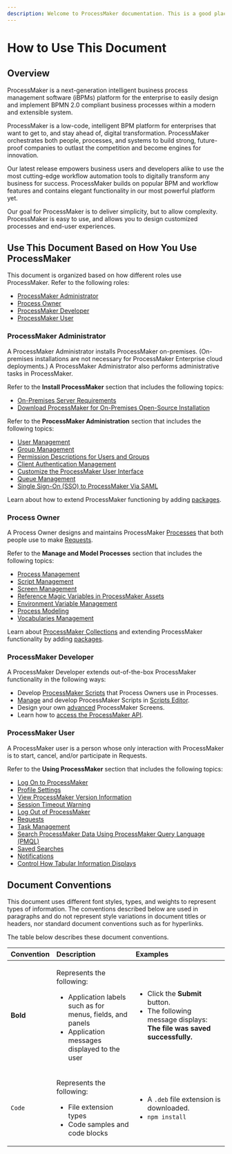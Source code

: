 ```yaml
---
description: Welcome to ProcessMaker documentation. This is a good place to start.
---
```


# How to Use This Document

## Overview

ProcessMaker is a next-generation intelligent business process management software \(iBPMs\) platform for the enterprise to easily design and implement BPMN 2.0 compliant business processes within a modern and extensible system.

ProcessMaker is a low-code, intelligent BPM platform for enterprises that want to get to, and stay ahead of, digital transformation. ProcessMaker orchestrates both people, processes, and systems to build strong, future-proof companies to outlast the competition and become engines for innovation.

Our latest release empowers business users and developers alike to use the most cutting-edge workflow automation tools to digitally transform any business for success. ProcessMaker builds on popular BPM and workflow features and contains elegant functionality in our most powerful platform yet.

Our goal for ProcessMaker is to deliver simplicity, but to allow complexity. ProcessMaker is easy to use, and allows you to design customized processes and end-user experiences.

## Use This Document Based on How You Use ProcessMaker

This document is organized based on how different roles use ProcessMaker. Refer to the following roles:

* [ProcessMaker Administrator](how-to-use-this-document.md#processmaker-administrator)
* [Process Owner](how-to-use-this-document.md#process-owner)
* [ProcessMaker Developer](how-to-use-this-document.md#processmaker-developer)
* [ProcessMaker User](how-to-use-this-document.md#processmaker-user)

### ProcessMaker Administrator

A ProcessMaker Administrator installs ProcessMaker on-premises. \(On-premises installations are not necessary for ProcessMaker Enterprise cloud deployments.\) A ProcessMaker Administrator also performs administrative tasks in ProcessMaker.

Refer to the **Install ProcessMaker** section that includes the following topics:

* [On-Premises Server Requirements](../install-processmaker/prerequisites.md)
* [Download ProcessMaker for On-Premises Open-Source Installation](../install-processmaker/installation-guide.md)

Refer to the **ProcessMaker Administration** section that includes the following topics:

* [User Management](../processmaker-administration/add-users/)
* [Group Management](../processmaker-administration/assign-groups-to-users/)
* [Permission Descriptions for Users and Groups](../processmaker-administration/permission-descriptions-for-users-and-groups.md)
* [Client Authentication Management](../processmaker-administration/auth-client-management/)
* [Customize the ProcessMaker User Interface](../processmaker-administration/customize-the-processmaker-user-interface.md)
* [Queue Management](../processmaker-administration/queue-management/)
* [Single Sign-On \(SSO\) to ProcessMaker Via SAML](../processmaker-administration/single-sign-on-to-processmaker-via-saml/)

Learn about how to extend ProcessMaker functioning by adding [packages](../package-development-distribution/first-topic.md).

### Process Owner

A Process Owner designs and maintains ProcessMaker [Processes](../designing-processes/viewing-processes/what-is-a-process.md) that both people use to make [Requests](../using-processmaker/requests/what-is-a-request.md).

Refer to the **Manage and Model Processes** section that includes the following topics:

* [Process Management](../designing-processes/viewing-processes/)
* [Script Management](../designing-processes/scripts/)
* [Screen Management](../designing-processes/design-forms/)
* [Reference Magic Variables in ProcessMaker Assets](../designing-processes/reference-global-variables-in-your-processmaker-assets.md)
* [Environment Variable Management](../designing-processes/environment-variable-management/)
* [Process Modeling](../designing-processes/process-design/)
* [Vocabularies Management](../designing-processes/vocabularies-management/)

Learn about [ProcessMaker Collections](../collections/what-is-a-collection.md) and extending ProcessMaker functionality by adding [packages](../package-development-distribution/first-topic.md).

### ProcessMaker Developer

A ProcessMaker Developer extends out-of-the-box ProcessMaker functionality in the following ways:

* Develop [ProcessMaker Scripts](../designing-processes/scripts/what-is-a-script.md) that Process Owners use in Processes.
* [Manage](../designing-processes/scripts/) and develop ProcessMaker Scripts in [Scripts Editor]().
* Design your own [advanced](../designing-processes/design-forms/screens-builder/types-for-screens.md#advanced) ProcessMaker Screens.
* Learn how to [access the ProcessMaker API](../processmaker-api-documentation/access-processmaker-api-documentation.md).

### ProcessMaker User

A ProcessMaker user is a person whose only interaction with ProcessMaker is to start, cancel, and/or participate in Requests. 

Refer to the **Using ProcessMaker** section that includes the following topics:

* [Log On to ProcessMaker](../using-processmaker/log-in.md)
* [Profile Settings](../using-processmaker/profile-settings.md)
* [View ProcessMaker Version Information](../using-processmaker/application-version-details.md)
* [Session Timeout Warning](../using-processmaker/session-timeout-warning.md)
* [Log Out of ProcessMaker](../using-processmaker/log-out.md)
* [Requests](../using-processmaker/requests/)
* [Task Management](../using-processmaker/task-management/)
* [Search ProcessMaker Data Using ProcessMaker Query Language \(PMQL\)](../using-processmaker/search-processmaker-data-using-pmql.md)
* [Saved Searches](../using-processmaker/save-and-share-request-and-task-related-searches/)
* [Notifications](../using-processmaker/notifications.md)
* [Control How Tabular Information Displays](../using-processmaker/control-how-requests-display-in-a-tab.md)

## Document Conventions

This document uses different font styles, types, and weights to represent types of information. The conventions described below are used in paragraphs and do not represent style variations in document titles or headers, nor standard document conventions such as for hyperlinks.

The table below describes these document conventions.

<table>
  <thead>
    <tr>
      <th style="text-align:left">Convention</th>
      <th style="text-align:left">Description</th>
      <th style="text-align:left">Examples</th>
    </tr>
  </thead>
  <tbody>
    <tr>
      <td style="text-align:left"><b>Bold</b>
      </td>
      <td style="text-align:left">
        <p>Represents the following:</p>
        <ul>
          <li>Application labels such as for menus, fields, and panels</li>
          <li>Application messages displayed to the user</li>
        </ul>
      </td>
      <td style="text-align:left">
        <ul>
          <li>Click the <b>Submit</b> button.</li>
          <li>The following message displays: <b>The file was saved successfully.</b>
          </li>
        </ul>
      </td>
    </tr>
    <tr>
      <td style="text-align:left"><code>Code</code>
      </td>
      <td style="text-align:left">
        <p>Represents the following:</p>
        <ul>
          <li>File extension types</li>
          <li>Code samples and code blocks</li>
        </ul>
      </td>
      <td style="text-align:left">
        <ul>
          <li>A <code>.deb</code> file extension is downloaded.</li>
          <li><code>npm install</code>
          </li>
        </ul>
      </td>
    </tr>
  </tbody>
</table>

